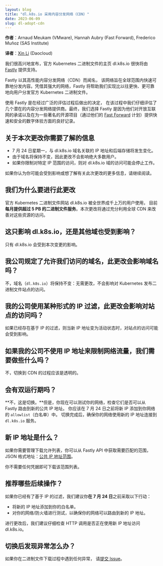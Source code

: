 ```yaml
---
layout: blog
title: "dl.k8s.io 采用内容分发网络（CDN）"
date: 2023-06-09
slug: dl-adopt-cdn
---
```


<!--
layout: blog
title: "dl.k8s.io to adopt a Content Delivery Network"
date: 2023-06-09
slug: dl-adopt-cdn
-->

<!--
**Authors**: Arnaud Meukam (VMware), Hannah Aubry (Fast Forward), Frederico
Muñoz (SAS Institute)
-->
**作者**：Arnaud Meukam (VMware), Hannah Aubry (Fast Forward), Frederico Muñoz (SAS Institute)

**译者**：[Xin Li](https://github.com/my-git9) (Daocloud)

<!--
We're happy to announce that dl.k8s.io, home of the official Kubernetes
binaries, will soon be powered by [Fastly](https://www.fastly.com).

Fastly is known for its high-performance content delivery network (CDN) designed
to deliver content quickly and reliably around the world. With its powerful
network, Fastly will help us deliver official Kubernetes binaries to users
faster and more reliably than ever before.
-->
我们很高兴地宣布，官方 Kubernetes 二进制文件的主页 dl.k8s.io 很快将由
[Fastly](https://www.fastly.com) 提供支持。

Fastly 以其高性能内容分发网络（CDN）而闻名，
该网络旨在全球范围内快速可靠地分发内容。凭借其强大的网络，Fastly
将帮助我们实现比以往更快、更可靠地向用户分发官方 Kubernetes 二进制文件。

<!--
The decision to use Fastly was made after an extensive evaluation process in
which we carefully evaluated several potential content delivery network
providers. Ultimately, we chose Fastly because of their commitment to the open
internet and proven track record of delivering fast and secure digital
experiences to some of the most known open source projects (through their [Fast
Forward](https://www.fastly.com/fast-forward) program).
-->
使用 Fastly 是在经过广泛的评估过程后做出的决定，
在该过程中我们仔细评估了几个潜在的内容分发网络提供商。最终，我们选择
Fastly 是因为他们对开放互联网的承诺以及在为一些著名的开源项目（通过他们的
[Fast Forward](https://www.fastly.com/fast-forward)
计划）提供快速和安全的数字体验方面的良好记录。

<!--
## What you need to know about this change

- On Monday, July 24th, the IP addresses and backend storage associated with the
  dl.k8s.io domain name will change.
- The change will not impact the vast majority of users since the domain
  name will remain the same.
- If you restrict access to specific IP ranges, access to the dl.k8s.io domain
  could stop working.
-->
## 关于本次更改你需要了解的信息

- 7 月 24 日星期一，与 dl.k8s.io 域名关联的 IP 地址和后端存储将发生变化。
- 由于域名将保持不变，因此更改不会影响绝大多数用户。
- 如果你限制对特定 IP 范围的访问，则对 dl.k8s.io 域的访问可能会停止工作。

<!--
If you think you may be impacted or want to know more about this change,
please keep reading.
-->
如果你认为你可能会受到影响或想了解有关此次更改的更多信息，请继续阅读。

<!--
## Why are we making this change

The official Kubernetes binaries site, dl.k8s.io, is used by thousands of users
all over the world, and currently serves _more than 5 petabytes of binaries each
month_. This change will allow us to improve access to those resources by
leveraging a world-wide CDN.
-->
## 我们为什么要进行此更改

官方 Kubernetes 二进制文件网站 dl.k8s.io 被全世界成千上万的用户使用，
目前**每月提供超过 5 PB 的二进制文件服务**。本次更改将通过充分利用全球
CDN 来改善对这些资源的访问。

<!--
## Does this affect dl.k8s.io only, or are other domains also affected?

Only dl.k8s.io will be affected by this change.
-->
## 这只影响 dl.k8s.io，还是其他域也受到影响？

只有 dl.k8s.io 会受到本次变更的影响。

<!--
## My company specifies the domain names that we are allowed to be accessed. Will this change affect the domain name?

No, the domain name (`dl.k8s.io`) will remain the same: no change will be
necessary, and access to the Kubernetes release binaries site should not be
affected.
-->
## 我公司规定了允许我们访问的域名，此更改会影响域名吗？

不，域名（`dl.k8s.io`）将保持不变：无需更改，不会影响对 Kubernetes
发布二进制文件站点的访问。

<!--
## My company uses some form of IP filtering. Will this change affect access to the site?

If IP-based filtering is in place, it’s possible that access to the site will be
affected when the new IP addresses become active.
-->
## 我的公司使用某种形式的 IP 过滤，此更改会影响对站点的访问吗？

如果已经存在基于 IP 的过滤，则当新 IP 地址变为活动状态时，对站点的访问可能会受到影响。

<!--
## If my company doesn’t use IP addresses to restrict network traffic, do we need to do anything?

No, the switch to the CDN should be transparent.
-->
## 如果我的公司不使用 IP 地址来限制网络流量，我们需要做些什么吗？

不，切换到 CDN 的过程应该是透明的。

<!--
## Will there be a dual running period?

**No, it is a cutover.** You can, however, test your networks right now to check
if they can route to the new public IP addresses from Fastly.  You should add
the new IPs to your network's `allowlist` before July 24th. Once the transfer is
complete, ensure your networks use the new IP addresses to connect to
the `dl.k8s.io` service.
-->
## 会有双运行期吗？

**不，这是切换。**但是，你现在可以测试你的网络，检查它们是否可以从 Fastly
路由到新的公共 IP 地址。 你应该在 7 月 24 日之前将新 IP 添加到你网络的 `allowlist`（白名单）中。
切换完成后，确保你的网络使用新的 IP 地址连接到 `dl.k8s.io` 服务。

<!--
## What are the new IP addresses?

If you need to manage an allow list for downloads, you can get the ranges to
match from the Fastly API, in JSON: [public IP address
ranges](https://api.fastly.com/public-ip-list).  You don't need any credentials
to download that list of ranges.
-->
## 新 IP 地址是什么？

如果你需要管理下载允许列表，你可以从 Fastly API 中获取需要匹配的范围，
JSON 格式地址：[公共 IP 地址范围](https://api.fastly.com/public-ip-list)。

你不需要任何凭据即可下载该范围列表。

<!--
## What next steps would you recommend?

If you have IP-based filtering in place, we recommend the following course of
action **before July, 24th**:
-->
## 推荐哪些后续操作？

如果你已经有了基于 IP 的过滤，我们建议你**在 7 月 24 日**之前采取以下行动：

<!--
- Add the new IP addresses to your allowlist.
- Conduct tests with your networks/firewall to ensure your networks can route to
  the new IP addresses.

After the change is made, we recommend double-checking that HTTP calls are
accessing dl.k8s.io with the new IP addresses.
-->
- 将新的 IP 地址添加到你的白名单。
- 对你的网络/防火墙进行测试，以确保你的网络可以路由到新的 IP 地址。

进行更改后，我们建议仔细检查 HTTP 调用是否正在使用新 IP 地址访问 dl.k8s.io。

<!--
## What should I do if I detect some abnormality after the cutover date?

If you encounter any weirdness during binaries download, please [open an
issue](https://github.com/kubernetes/k8s.io/issues/new/choose).
-->
## 切换后发现异常怎么办？

如果你在二进制文件下载过程中遇到任何异常，
请[提交 Issue](https://github.com/kubernetes/k8s.io/issues/new/choose)。
